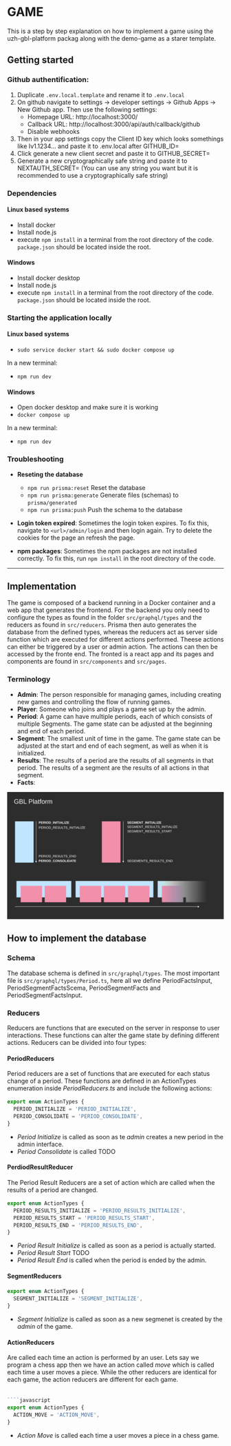 # GAME

This is a step by step explanation on how to implement a game using the uzh-gbl-platform packag along with the demo-game as a starer template.

## Getting started

### Github authentification:

1. Duplicate ``.env.local.template`` and rename it to ``.env.local``
2. On github navigate to settings -> developer settings -> Github Apps -> New Github app. Then use the following settings:
    - Homepage URL: http://localhost:3000/
    - Callback URL: http://localhost:3000/api/auth/callback/github
    - Disable webhooks
3. Then in your app settings copy the Client ID key which looks somethings like  Iv1.1234... and paste it to .env.local after GITHUB_ID=
4. Click generate a new client secret and paste it to GITHUB_SECRET=
5. Generate a new cryptographically safe string and paste it to NEXTAUTH_SECRET= (You can use any string you want but it is recommended to use a cryptographically safe string)


### Dependencies

#### Linux based systems

- Install docker
- Install node.js
- execute ``npm install`` in a terminal from the root directory of the code. ``package.json`` should be located inside the root.

#### Windows

- Install docker desktop
- Install node.js
- execute ``npm install`` in a terminal from the root directory of the code. ``package.json`` should be located inside the root.

### Starting the application locally


#### Linux based systems

- ``sudo service docker start && sudo docker compose up``

In a new terminal:

- ``npm run dev``

#### Windows

- Open docker desktop and make sure it is working
- ``docker compose up``


In a new terminal:

- ``npm run dev``

### Troubleshooting

- **Reseting the database**

    - ``npm run prisma:reset`` Reset the database
    - ``npm run prisma:generate`` Generate files (schemas) to ``prisma/generated``
    - ``npm run prisma:push`` Push the schema to the database

- **Login token expired**: Sometimes the login token expires. To fix this, navigate to ``<url>/admin/login`` and then login again. Try to delete the cookies for the page an refresh the page.

- **npm packages**: Sometimes the npm packages are not installed correctly. To fix this, run ``npm install`` in the root directory of the code.

---

## Implementation

The game is composed of a backend running in a Docker container and a web app that generates the frontend. For the backend you only need to configure the types as found in the folder ``src/graphql/types`` and the reducers as found in ``src/reducers``. Prisma then auto generates the database from the defined types, whereas the reducers act as server side function which are executed for different actions performed. Theese actions can either be triggered by a user or admin action. The actions can then be accessed by the fronte end. The fronted is a react app and its pages and components are found in 
``src/components`` and ``src/pages``. 

### Terminology
- **Admin**: The person responsible for managing games, including creating new games and controlling the flow of running games.
- **Player**: Someone who joins and plays a game set up by the admin.
- **Period**: A game can have multiple periods, each of which consists of multiple Segments. The game state can be adjusted at the beginning and end of each period.
- **Segment**: The smallest unit of time in the game. The game state can be adjusted at the start and end of each segment, as well as when it is initialized.
- **Results**: The results of a period are the results of all segments in that period. The results of a segment are the results of all actions in that segment.
- **Facts**: 

![alt text](timeline.svg)

## How to implement the database

### Schema

The database schema is defined in ``src/graphql/types``. The most important file is ``src/graphql/types/Period.ts``, here all we define PeriodFactsInput, PeriodSegmentFactsScema, PeriodSegmentFacts and PeriodSegmentFactsInput. 

### Reducers

Reducers are functions that are executed on the server in response to user interactions. These functions can alter the game state by defining different actions. Reducers can be divided into four types:

#### PeriodReducers
Period reducers are a set of functions that are executed for each status change of a period. These functions are defined in an ActionTypes enumeration inside *PeriodReducers.ts* and include the following actions:

````javascript
export enum ActionTypes {
  PERIOD_INITIALIZE = 'PERIOD_INITIALIZE',
  PERIOD_CONSOLIDATE = 'PERIOD_CONSOLIDATE',
}
````

- *Period Initialize* is called as soon as te *admin* creates a new period in the admin interface. 
- *Period Consolidate* is called TODO

#### PerdiodResultReducer
The Period Result Reducers are a set of action which are called when the results of a period are changed. 

````javascript
export enum ActionTypes {
  PERIOD_RESULTS_INITIALIZE = 'PERIOD_RESULTS_INITIALIZE',
  PERIOD_RESULTS_START = 'PERIOD_RESULTS_START',
  PERIOD_RESULTS_END = 'PERIOD_RESULTS_END',
}
````
- *Period Result Initialize* is called as soon as a period is actually started.
- *Period Result Start* TODO
- *Period Result End* is called when the period is ended by the admin.


#### SegmentReducers

````javascript
export enum ActionTypes {
  SEGMENT_INITIALIZE = 'SEGMENT_INITIALIZE',
}
````
- *Segment Initialize* is called as soon as a new segmenet is created by the *admin* of the game. 

#### ActionReducers
Are called each time an action is performed by an user. Lets say we program a chess app then we have an action called *move* which is called each time a user moves a piece. While the other reducers are identical for each game, the action reducers are different for each game.

````javascript

````javascript	
export enum ActionTypes {
  ACTION_MOVE = 'ACTION_MOVE',
}
````	

- *Action Move* is called each time a user moves a piece in a chess game.
